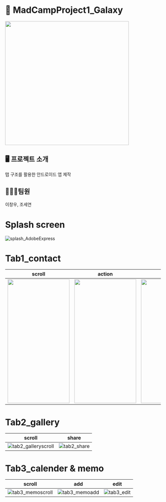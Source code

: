 # 🚀 MadCampProject1_Galaxy

<img src = "https://github.com/Gloveman/CampProject1/assets/135544903/e45b5365-059a-44de-b029-8a48dd86d7eb" height ="400" weight = "400"/>

## 🖥️ 프로젝트 소개
탭 구조를 활용한 안드로이드 앱 제작

## 🧑🏻‍🚀팀원
이창우, 조세연

# Splash screen
![splash_AdobeExpress](https://github.com/Gloveman/CampProject1/assets/135544903/66eb195b-e91c-4ed3-8980-72eb86474a97)
# Tab1_contact

|scroll|action|group|
|------|------|------|
|<img src="https://github.com/Gloveman/CampProject1/assets/135544903/3405aeab-903b-4a1c-b57b-03c7708c8b74" width="200" height="400"/>|<img src="https://github.com/Gloveman/CampProject1/assets/135544903/5e662e7b-3e48-4870-8276-99deb9cfda4d" width="200" height="400"/>|<img src="https://github.com/Gloveman/CampProject1/assets/135544903/5681fb53-e172-4a6e-b253-9e4095d097d0" width="200" height="400"/>



# Tab2_gallery
|scroll|share|
|------|------|
|![tab2_galleryscroll](https://github.com/Gloveman/CampProject1/assets/135544903/b392a0ea-f4fc-4bb8-abe7-8d620b437a07)|![tab2_share](https://github.com/Gloveman/CampProject1/assets/135544903/a4657c13-46f2-46c2-a921-eebcbc5aeb47)|


# Tab3_calender & memo
|scroll|add|edit|
|------|------|------|
|![tab3_memoscroll](https://github.com/Gloveman/CampProject1/assets/135544903/6981dae3-d897-4de0-8243-2b284bc2cce5)|![tab3_memoadd](https://github.com/Gloveman/CampProject1/assets/135544903/3a045dc5-9c71-4cbc-97c4-fb5601934284)|![tab3_edit](https://github.com/Gloveman/CampProject1/assets/135544903/24980576-fce9-4403-b8c0-c4f135ecfc05)|
